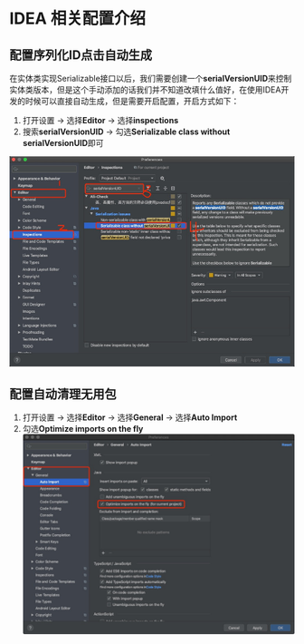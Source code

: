 # IDEA 相关配置介绍

## 配置序列化ID点击自动生成
在实体类实现Serializable接口以后，我们需要创建一个**serialVersionUID**来控制实体类版本，但是这个手动添加的话我们并不知道改填什么值好，在使用IDEA开发的时候可以直接自动生成，但是需要开启配置，开启方式如下：
1. 打开设置 -> 选择**Editor** -> 选择**inspections**
2. 搜索**serialVersionUID** -> 勾选**Serializable class without serialVersionUID**即可

![自动生成序列化id配置图](../public/images/spring-boot/serializationUID.jpg)


## 配置自动清理无用包
1. 打开设置 -> 选择**Editor** -> 选择**General** -> 选择**Auto Import**
2. 勾选**Optimize imports on the fly**
![自动清理包配置图](../public/images/spring-boot/AutoClearImport.jpg)


<!-- ## END
**作者**: Borg

**创建时间**: 2020-07-08 10:15 周三

**最后更新时间**: 2020-07-08 10:15 周三 -->
